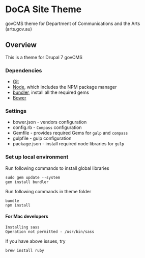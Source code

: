 # DoCA Site Theme

govCMS theme for Department of Communications and the Arts (arts.gov.au)

## Overview

This is a theme for Drupal 7 govCMS

### Dependencies

* [Git](http://git-scm.com/)
* [Node](https://nodejs.org/en/), which includes the NPM package manager
* [bundler](http://bundler.io/), install all the required gems
* [Bower](https://bower.io/)

### Settings

* bower.json - vendors configuration
* config.rb - `Compass` configuration
* Gemfile - provides required Gems for `gulp` and `compass`
* gulpfile - gulp configuration
* package.json - install required node libraries for `gulp`

### Set up local environment

Run following commands to install global libraries

```
sudo gem update --system
gem install bundler
```

Run following commands in theme folder

```
bundle
npm install
```

#### For Mac developers

```
Installing sass 
Operation not permitted - /usr/bin/sass
```

If you have above issues, try

```
brew install ruby
```
